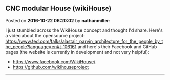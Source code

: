 ## CNC modular House (wikiHouse)
Posted on **2016-10-22 06:20:02** by **nathanmiller**:

I just stumbled across the WikiHouse concept and thought I'd share. Here's a video about the opensource project: https://www.ted.com/talks/alastair_parvin_architecture_for_the_people_by_the_people?language=en#t-106161
and here's their Facebook and GitHub pages (the website is currently in development and not very helpful): 
- https://www.facebook.com/WikiHouse/
- https://github.com/wikihouseproject

---

